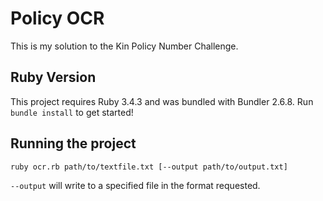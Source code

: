 # Policy OCR
This is my solution to the Kin Policy Number Challenge.

## Ruby Version
This project requires Ruby 3.4.3 and was bundled with Bundler 2.6.8. Run `bundle install` to get started!

## Running the project
`ruby ocr.rb path/to/textfile.txt [--output path/to/output.txt]`

`--output` will write to a specified file in the format requested. 
